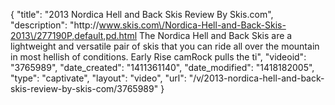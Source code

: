 {
    "title": "2013 Nordica Hell and Back Skis Review By Skis.com",
    "description": "http:\/\/www.skis.com\/Nordica-Hell-and-Back-Skis-2013\/277190P,default,pd.html  The Nordica Hell and Back Skis are a lightweight and versatile pair of skis that you can ride all over the mountain in most hellish of conditions. Early Rise camRock pulls the ti",
    "videoid": "3765989",
    "date_created": "1411361140",
    "date_modified": "1418182005",
    "type": "captivate",
    "layout": "video",
    "url": "\/v\/2013-nordica-hell-and-back-skis-review-by-skis-com\/3765989"
}